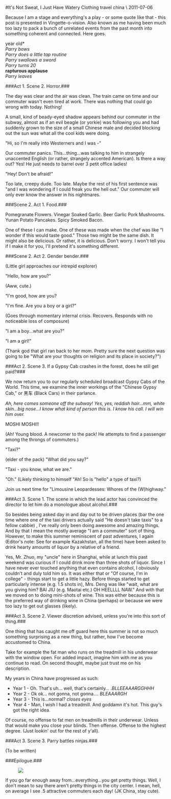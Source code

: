 <!-- layout: post
categories: 
- travel
- china
title: It's Not Sweat, I Just Have Watery Clothing
date: 2011-07-06
-->
#It's Not Sweat, I Just Have Watery Clothing
<tag>travel</tag> <tag>china</tag> \\ 2011-07-06

Because I am a stage and everything's a play - or some quote like that - this post is presented in Vingette-o-vision. Also known as me having been much too lazy to pack a bunch of unrelated events from the past month into something coherent and connected. Here goes.

 year old*
<br/>
*Parry bows*
<br/>
*Parry does a little tap routine*
<br/>
*Parry swallows a sword*
<br/>
*Parry turns 20*
<br/>
**rapturous applause**
<br/>
*Parry leaves*
<!-- more -->

###Act 1. Scene 2. Horror.###

The day was clear and the air was clean. The train came on time and our commuter wasn't even tired at work. There was nothing that could go wrong with today. Nothing!

A small, kind of beady-eyed shadow appears behind our commuter in the subway, almost as if an evil beagle (or yorkie) was following you and had suddenly grown to the size of a small Chinese male and decided blocking out the sun was what all the cool kids were doing.

"Hi, so I'm really into Westerners and I was -"

Our commuter panics. This...thing...was talking to him in strangely unaccented English (or rather, strangely accented American). Is there a way out? Yes! He just needs to barrel over 3 petit office ladies!

"Hey! Don't be afraid!"

Too late, creepy dude. Too late. Maybe the rest of his first sentence was "and I was wondering if I could freak you the hell out." Our commuter will only ever know the answer in his nightmares.

###Scene 2. Act 1. Food.###

Pomegranate Flowers. Vinegar Soaked Garlic. Beer Garlic Pork Mushrooms. Yunan Potato Pancakes. Spicy Smoked Bacon.

One of these I can make. One of these was made when the chef was like "I wonder if this would taste good." Those two might be the same dish. It might also be delicious. Or rather, it is delicious. Don't worry. I won't tell you if I make it for you, I'll pretend it's something different.

###Scene 2. Act 2. Gender bender.###

(Little girl approaches our intrepid explorer)

"Hello, how are you?"

(Aww, cute.)

"I'm good, how are you?

"I'm fine. Are you a boy or a girl?"

(Goes through momentary internal crisis. Recovers. Responds with no noticeable loss of composure)

"I am a boy...what are you?"

"I am a girl!"

(Thank god that girl ran back to her mom. Pretty sure the next question was going to be "What are your thoughts on religion and its place in society?")

###Act 2. Scene 3. If a Gypsy Cab crashes in the forest, does he still get paid?###

We now return you to our regularly scheduled broadcast Gypsy Cabs of the World. This time, we examine the inner workings of the "Chinese Gypsy Cab," or 黑车 (Black Cars) in their parlance.

*Ah, here comes someone off the subway! Yes, yes, reddish hair...mm, white skin...big nose...I know what kind of person this is. I know his call. I will win him over.*

MOSHI MOSHI!!

(Ah! Young blood. A newcomer to the pack! He attempts to find a passenger among the throngs of commuters.)

"Taxi?"

(elder of the pack) "What did you say?"

"Taxi - you know, what we are."

"Oh." (Likely thinking to himself "Ah! So is "hello" a type of taxi?)

Join us next time for "Limousine Leopardesses: Whores of the (W)highway."

###Act 3. Scene 1. The scene in which the lead actor has convinced the director to let him do a monologue about alcohol.###

So besides being asked day in and day out to be driven places (bar the one time where one of the taxi drivers actually said "He doesn't take taxis" to a fellow cabbie) , I've really only been doing awesome and amazing things. And by that I mean the mostly average "I am a commuter" sort of thing. However, to make this summer reminiscent of past adventures, I again (Editor's note: See for example Kazakhstan, all the time) have been asked to drink hearty amounts of liquor by a relative of a friend.

Yes, Mr. Zhuo, my "uncle" here in Shanghai, while at lunch this past weekend was curious if I could drink more than three shots of liquor. Since I have never ever touched anything that even contains alcohol, I obviously couldn't and duly told him so. It was either that or "Of course, I'm in college" - things start to get a little hazy. Before things started to get particularly intense (e.g. 1.5 shots in), Mrs. Deng was like "wait, what are you giving him? BAI JIU (e.g. Maotai etc.) OH HEELLLL NAW." And with that we moved on to doing mini-shots of wine. This was either because this is the preferred way of drinking wine in China (perhaps) or because we were too lazy to get out glasses (likely).

###Act 3. Scene 2. Viewer discretion advised, unless you're into this sort of thing.###

One thing that has caught me off guard here this summer is not so much something surprising as a new thing, but rather, how I've become accustomed to China.

Take for example the fat man who runs on the treadmill in his underwear with the window open. For added impact, imagine him with me as you continue to read. On second thought, maybe just trust me on his description.

My years in China have progressed as such:

* Year 1 - Oh. That's uh… well, that's certainly… .*BLLEEAAARGGHHH*
* Year 2 - Ok ok… not gonna, not gonna…. *BLEAAARGH*
* Year 3 - This is…normal? *closes eyes*
* Year 4 - Man, I wish I had a treadmill. And goddamn it's hot. This guy's got the right idea.

Of course, no offense to fat men on treadmills in their underwear. Unless that would make you close your blinds. Then offense. Offense to the highest degree. (Just lookin' out for the rest of y'all).

###Act 3. Scene 3. Parry battles ninjas.###

(To be written)

###Epilogue.### 

<figure>
	<img src="/images/meilan-hu-sunset.jpg" />
</figure>

If you go far enough away from...everything...you get pretty things. Well, I don't mean to say there aren't pretty things in the city center. I mean, hell, on average I see .5 attractive commuters each day! (JK China, stay cute).

